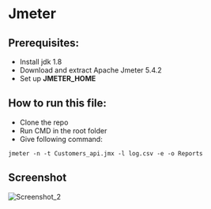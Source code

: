 # Jmeter
## Prerequisites:
* Install jdk 1.8
* Download and extract Apache Jmeter 5.4.2
* Set up **JMETER_HOME**
## How to run this file:
* Clone the repo
* Run CMD in the root folder
* Give following command:

```
jmeter -n -t Customers_api.jmx -l log.csv -e -o Reports 
```

## Screenshot

![Screenshot_2](https://user-images.githubusercontent.com/71173675/147208453-bc40099f-13cf-47c0-8004-9f9155d00cea.png)
